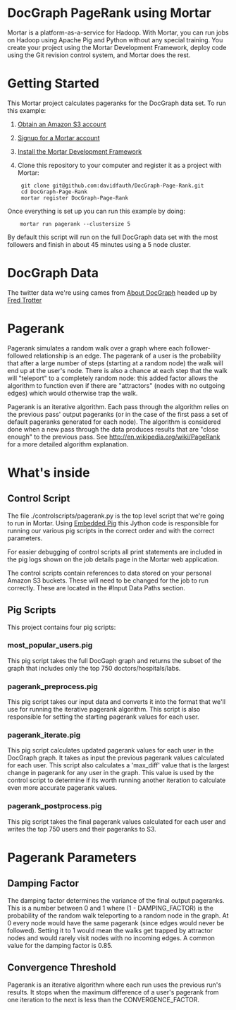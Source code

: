 # DocGraph PageRank using Mortar

Mortar is a platform-as-a-service for Hadoop.  With Mortar, you can run jobs on Hadoop using Apache Pig and Python without any special training.  You create your project using the Mortar Development Framework, deploy code using the Git revision control system, and Mortar does the rest.

# Getting Started

This Mortar project calculates pageranks for the DocGraph data set.  To run this example:
1. [Obtain an Amazon S3 account](http://aws.amazon.com/s3/)
1. [Signup for a Mortar account](https://app.mortardata.com/signup)
1. [Install the Mortar Development Framework](http://help.mortardata.com/#!/install_mortar_development_framework)
1. Clone this repository to your computer and register it as a project with Mortar:

        git clone git@github.com:davidfauth/DocGraph-Page-Rank.git
        cd DocGraph-Page-Rank
        mortar register DocGraph-Page-Rank

Once everything is set up you can run this example by doing:

        mortar run pagerank --clustersize 5

By default this script will run on the full DocGraph data set with the most followers and finish in about 45 minutes using a 5 node cluster.

# DocGraph Data

The twitter data we're using cames from [About DocGraph](http://notonlydev.com/docgraph/) headed up by [Fred Trotter](http://twitter.com/fredtrotter)

# Pagerank

Pagerank simulates a random walk over a graph where each follower-followed relationship is an edge. The pagerank of a user is the probability that after a large number of steps (starting at a random node) the walk will end up at the user's node. There is also a chance at each step that the walk will "teleport" to a completely random node: this added factor allows the algorithm to function even if there are "attractors" (nodes with no outgoing edges) which would otherwise trap the walk.

Pagerank is an iterative algorithm.  Each pass through the algorithm relies on the previous pass' output pageranks (or in the case of the first pass a set of default pageranks generated for each node).  The algorithm is considered done when a new pass through the data produces results that are "close enough" to the previous pass.  See http://en.wikipedia.org/wiki/PageRank for a more detailed algorithm explanation.

# What's inside

## Control Script

The file ./controlscripts/pagerank.py is the top level script that we're going to run in Mortar.  Using [Embedded Pig](http://help.mortardata.com/reference/pig/embedded_pig) this Jython code is responsible for running our various pig scripts in the correct order and with the correct parameters.

For easier debugging of control scripts all print statements are included in the pig logs shown on the job details page in the Mortar web application.

The control scripts contain references to data stored on your personal Amazon S3 buckets. These will need to be changed for the job to run correctly. These are located in the #Input Data Paths section.

## Pig Scripts

This project contains four pig scripts:

### most\_popular\_users.pig

This pig script takes the full DocGaph graph and returns the subset of the graph that includes only the top 750 doctors/hospitals/labs. 

### pagerank\_preprocess.pig

This pig script takes our input data and converts it into the format that we'll use for running the iterative pagerank algorithm.  This script is also responsible for setting the starting pagerank values for each user.

### pagerank\_iterate.pig

This pig script calculates updated pagerank values for each user in the DocGraph graph.  It takes as input the previous pagerank values calculated for each user.  This script also calculates a 'max\_diff' value that is the largest change in pagerank for any user in the graph.  This value is used by the control script to determine if its worth running another iteration to calculate even more accurate pagerank values.

### pagerank\_postprocess.pig

This pig script takes the final pagerank values calculated for each user and writes the top 750 users and their pageranks to S3.

# Pagerank Parameters

## Damping Factor

The damping factor determines the variance of the final output pageranks.  This is a number between 0 and 1 where (1 - DAMPING\_FACTOR) is the probability of the random walk teleporting to a random node in the graph. At 0 every node would have the same pagerank (since edges would never be followed).  Setting it to 1 would mean the walks get trapped by attractor nodes and would rarely visit nodes with no incoming edges.  A common value for the damping factor is 0.85.

## Convergence Threshold

Pagerank is an iterative algorithm where each run uses the previous run's results.  It stops when the maximum difference of a user's pagerank from one iteration to the next is less than the CONVERGENCE\_FACTOR.
